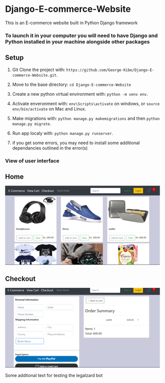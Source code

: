 # Django-E-commerce-Website
This is an E-commerce website built in Python Django framework

### To launch it in your computer you will need to have Django and Python installed in your machine alongside other packages
## Setup

1. Git Clone the project with: ```https://github.com/George-Kibe/Django-E-commerce-Website.git```.

2. Move to the base directory: ```cd Django-E-commerce-Website```

3. Create a new python virtual environment with: ```python -m venv env```.

4. Activate enveronment with: ```env\Scripts\activate``` on windows, or ```source env/bin/activate``` on Mac and Linux.

5. Make migrations with: ```python manage.py makemigrations``` and then ```python manage.py migrate```.

6. Run app localy with: ```python manage.py runserver```.
7. if you get some errors, you may need to install some additional dependancies outlined in the error(s)

### View of user interface
## Home
![](images/ecommerce.PNG)

## Checkout
![](images/ecommerce2.PNG)

Some addtional text for testing the legalzard bot
